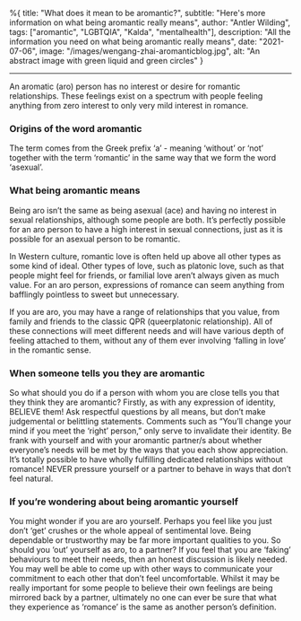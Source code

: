 %{
title: "What does it mean to be aromantic?",
subtitle: "Here's more information on what being aromantic really means",
author: "Antler Wilding",
tags: ["aromantic", "LGBTQIA", "Kalda", "mentalhealth"],
description: "All the information you need on what being aromantic really means",
date: "2021-07-06",
image: "/images/wengang-zhai-aromanticblog.jpg",
alt: "An abstract image with green liquid and green circles"
}

---

An aromatic (aro) person has no interest or desire for romantic relationships. These feelings exist on a spectrum with people feeling anything from zero interest to only very mild interest in romance.

### Origins of the word aromantic

The term comes from the Greek prefix ‘a’ - meaning ‘without’ or ‘not’ together with the term ‘romantic’ in the same way that we form the word ‘asexual’.

### What being aromantic means

Being aro isn’t the same as being asexual (ace) and having no interest in sexual relationships, although some people are both. It’s perfectly possible for an aro person to have a high interest in sexual connections, just as it is possible for an asexual person to be romantic.

In Western culture, romantic love is often held up above all other types as some kind of ideal. Other types of love, such as platonic love, such as that people might feel for friends, or familial love aren’t always given as much value. For an aro person, expressions of romance can seem anything from bafflingly pointless to sweet but unnecessary.

If you are aro, you may have a range of relationships that you value, from family and friends to the classic QPR (queerplatonic relationship). All of these connections will meet different needs and will have various depth of feeling attached to them, without any of them ever involving ‘falling in love’ in the romantic sense.

### When someone tells you they are aromantic

So what should you do if a person with whom you are close tells you that they think they are aromantic? Firstly, as with any expression of identity, BELIEVE them! Ask respectful questions by all means, but don’t make judgemental or belittling statements. Comments such as “You’ll change your mind if you meet the ‘right’ person,” only serve to invalidate their identity. Be frank with yourself and with your aromantic partner/s about whether everyone’s needs will be met by the ways that you each show appreciation. It’s totally possible to have wholly fulfilling dedicated relationships without romance! NEVER pressure yourself or a partner to behave in ways that don’t feel natural.

### If you’re wondering about being aromantic yourself

You might wonder if you are aro yourself. Perhaps you feel like you just don’t ‘get’ crushes or the whole appeal of sentimental love. Being dependable or trustworthy may be far more important qualities to you. So should you ‘out’ yourself as aro, to a partner? If you feel that you are ‘faking’ behaviours to meet their needs, then an honest discussion is likely needed. You may well be able to come up with other ways to communicate your commitment to each other that don’t feel uncomfortable. Whilst it may be really important for some people to believe their own feelings are being mirrored back by a partner, ultimately no one can ever be sure that what they experience as ‘romance’ is the same as another person’s definition.


